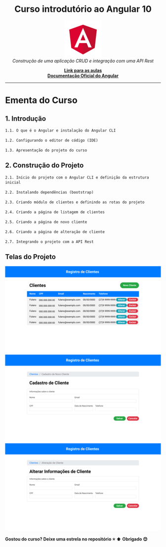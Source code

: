 <h1 align="center">Curso introdutório ao Angular 10</h1>

<p align="center">
  <img src="images/angular.png" alt="angular-logo" width="120px" height="120px"/>
  <br>
  <i>Construção de uma aplicação CRUD e integração com uma API Rest</i>
  <br>
</p>

<p align="center">
  <a href="https://www.youtube.com"><strong>Link para as aulas</strong></a><br>
  <a href="https://www.angular.io"><strong>Documentação Oficial do Angular</strong></a> 
  <br>
</p>

<hr>

# Ementa do Curso

## 1. Introdução

    1.1. O que é o Angular e instalação do Angular CLI
    
    1.2. Configurando o editor de código (IDE)
    
    1.3. Apresentação do projeto do curso

## 2. Construção do Projeto

    2.1. Início do projeto com o Angular CLI e definição da estrutura inicial
    
    2.2. Instalando dependências (bootstrap)
    
    2.3. Criando módulo de clientes e definindo as rotas do projeto
    
    2.4. Criando a página de listagem de clientes
    
    2.5. Criando a página de novo cliente
    
    2.6. Criando a página de alteração de cliente
    
    2.7. Integrando o projeto com a API Rest

## Telas do Projeto

![Listagem de Clientes](images/UI/Listagem-de-clientes.png)
![Cadastro de Cliente](images/UI/Cadastro-de-cliente.png)
![Alteração de Cliente](images/UI/Alteracao-de-cliente.png)

**Gostou do curso? Deixe uma estrela no repositório :star: :arrow_up:**
**Obrigado :blush:**
